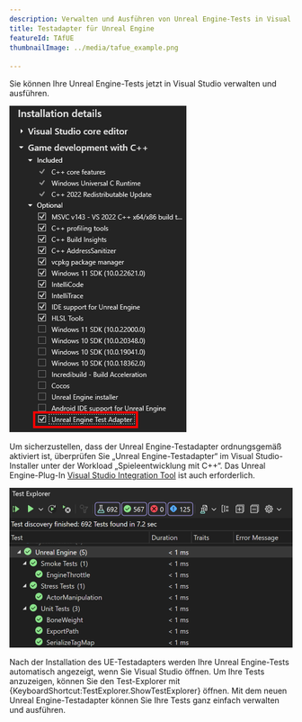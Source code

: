 ```yaml
---
description: Verwalten und Ausführen von Unreal Engine-Tests in Visual Studio
title: Testadapter für Unreal Engine
featureId: TAfUE
thumbnailImage: ../media/tafue_example.png

---
```


Sie können Ihre Unreal Engine-Tests jetzt in Visual Studio verwalten und ausführen. 

![UE-Testadapterkomponente](../media/tafue_component.png "UE-Testadapterkomponente")

Um sicherzustellen, dass der Unreal Engine-Testadapter ordnungsgemäß aktiviert ist, überprüfen Sie „Unreal Engine-Testadapter“ im Visual Studio-Installer unter der Workload „Spieleentwicklung mit C++“. Das Unreal Engine-Plug-In [Visual Studio Integration Tool](https://learn.microsoft.com/visualstudio/gamedev/unreal/get-started/vs-tools-unreal-install) ist auch erforderlich.

![Beispiel für den UE-Testadapter](../media/tafue_example.png "Build Insights-Beispiel")

Nach der Installation des UE-Testadapters werden Ihre Unreal Engine-Tests automatisch angezeigt, wenn Sie Visual Studio öffnen. Um Ihre Tests anzuzeigen, können Sie den Test-Explorer mit {KeyboardShortcut:TestExplorer.ShowTestExplorer} öffnen. Mit dem neuen Unreal Engine-Testadapter können Sie Ihre Tests ganz einfach verwalten und ausführen.
